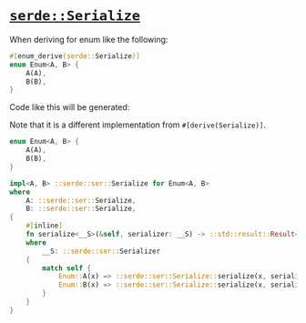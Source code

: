 # [`serde::Serialize`](https://docs.rs/serde/1/serde/trait.Serialize.html)

When deriving for enum like the following:

```rust
#[enum_derive(serde::Serialize)]
enum Enum<A, B> {
    A(A),
    B(B),
}
```

Code like this will be generated:

Note that it is a different implementation from `#[derive(Serialize)]`.

```rust
enum Enum<A, B> {
    A(A),
    B(B),
}

impl<A, B> ::serde::ser::Serialize for Enum<A, B>
where
    A: ::serde::ser::Serialize,
    B: ::serde::ser::Serialize,
{
    #[inline]
    fn serialize<__S>(&self, serializer: __S) -> ::std::result::Result<__S::Ok, __S::Error>
    where
        __S: ::serde::ser::Serializer
    {
        match self {
            Enum::A(x) => ::serde::ser::Serialize::serialize(x, serializer),
            Enum::B(x) => ::serde::ser::Serialize::serialize(x, serializer),
        }
    }
}
```

